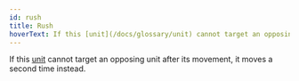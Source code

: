 ```yaml
---
id: rush
title: Rush
hoverText: If this [unit](/docs/glossary/unit) cannot target an opposing unit after its movement, it moves a second time instead.
---
```


If this [unit](/docs/glossary/unit) cannot target an opposing unit after its movement, it moves a second time instead.
